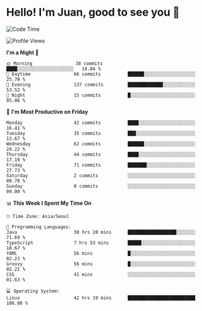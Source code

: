 # Hello! I'm Juan, good to see you 👋

<!--
**Y-k-Y/Y-k-Y** is a ✨ _special_ ✨ repository because its `README.md` (this file) appears on your GitHub profile.

Here are some ideas to get you started:

- 🔭 I’m currently working on ...
- 🌱 I’m currently learning ...
- 👯 I’m looking to collaborate on ...
- 🤔 I’m looking for help with ...
- 💬 Ask me about ...
- 📫 How to reach me: ...
- 😄 Pronouns: ...
- ⚡ Fun fact: ...
-->
<!--
![Profile views](https://gpvc.arturio.dev/Y-k-Y)

[![Omid Nikrah StackOverflow](https://github-readme-stackoverflow.vercel.app/?userID=9517076)](https://stackoverflow.com/users/9517076/i-have-10-fingers)
-->

<!--START_SECTION:waka-->
![Code Time](http://img.shields.io/badge/Code%20Time-994%20hrs%206%20mins-blue)

![Profile Views](http://img.shields.io/badge/Profile%20Views-0-blue)

**I'm a Night 🦉** 

```text
🌞 Morning                38 commits          ████░░░░░░░░░░░░░░░░░░░░░   14.84 % 
🌆 Daytime                66 commits          ██████░░░░░░░░░░░░░░░░░░░   25.78 % 
🌃 Evening                137 commits         █████████████░░░░░░░░░░░░   53.52 % 
🌙 Night                  15 commits          █░░░░░░░░░░░░░░░░░░░░░░░░   05.86 % 
```
📅 **I'm Most Productive on Friday** 

```text
Monday                   42 commits          ████░░░░░░░░░░░░░░░░░░░░░   16.41 % 
Tuesday                  35 commits          ███░░░░░░░░░░░░░░░░░░░░░░   13.67 % 
Wednesday                62 commits          ██████░░░░░░░░░░░░░░░░░░░   24.22 % 
Thursday                 44 commits          ████░░░░░░░░░░░░░░░░░░░░░   17.19 % 
Friday                   71 commits          ███████░░░░░░░░░░░░░░░░░░   27.73 % 
Saturday                 2 commits           ░░░░░░░░░░░░░░░░░░░░░░░░░   00.78 % 
Sunday                   0 commits           ░░░░░░░░░░░░░░░░░░░░░░░░░   00.00 % 
```


📊 **This Week I Spent My Time On** 

```text
🕑︎ Time Zone: Asia/Seoul

💬 Programming Languages: 
Java                     30 hrs 20 mins      ██████████████████░░░░░░░   71.69 % 
TypeScript               7 hrs 53 mins       █████░░░░░░░░░░░░░░░░░░░░   18.67 % 
YAML                     56 mins             █░░░░░░░░░░░░░░░░░░░░░░░░   02.23 % 
Groovy                   56 mins             █░░░░░░░░░░░░░░░░░░░░░░░░   02.22 % 
CSS                      41 mins             ░░░░░░░░░░░░░░░░░░░░░░░░░   01.63 % 

💻 Operating System: 
Linux                    42 hrs 19 mins      █████████████████████████   100.00 % 
```


<!--END_SECTION:waka-->
